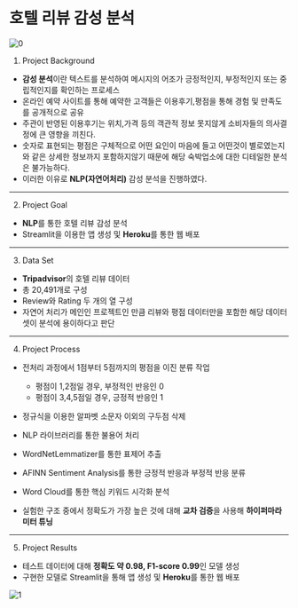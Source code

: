 # 호텔 리뷰 감성 분석

![0](https://github.com/sungmin0712/hotel_sentiment_analysis/assets/106293176/e8534bb7-e1a4-464a-ac2e-193f5a2d3346)


1. Project Background
- **감성 분석**이란 텍스트를 분석하여 메시지의 어조가 긍정적인지, 부정적인지 또는 중립적인지를 확인하는 프로세스
- 온라인 예약 사이트를 통해 예약한 고객들은 이용후기,평점을 통해 경험 및 만족도를 공개적으로 공유
- 주관이 반영된 이용후기는 위치,가격 등의 객관적 정보 못지않게 소비자들의 의사결정에 큰 영향을 끼친다.
- 숫자로 표현되는 평점은 구체적으로 어떤 요인이 마음에 들고 어떤것이 별로였는지와 같은 상세한 정보까지 포함하지않기 때문에 해당 숙박업소에 대한 디테일한 분석은 불가능하다.
- 이러한 이유로 **NLP(자연어처리)** 감성 분석을 진행하였다.


---



2. Project Goal
- **NLP**를 통한 호텔 리뷰 감성 분석
- Streamlit을 이용한 앱 생성 및 **Heroku**를 통한 웹 배포


---


3. Data Set
- **Tripadvisor**의 호텔 리뷰 데이터
- 총 20,491개로 구성
- Review와 Rating 두 개의 열 구성
- 자연어 처리가 메인인 프로젝트인 만큼 리뷰와 평점 데이터만을 포함한 해당 데이터셋이 분석에 용이하다고 판단

---

4. Project Process

- 전처리 과정에서 1점부터 5점까지의 평점을 이진 분류 작업
   - 평점이 1,2점일 경우, 부정적인 반응인 0
   - 평점이 3,4,5점일 경우, 긍정적 반응인 1

- 정규식을 이용한 알파벳 소문자 이외의 구두점 삭제
- NLP 라이브러리를 통한 불용어 처리
- WordNetLemmatizer를 통한 ​표제어 추출
- AFINN Sentiment Analysis를 통한 긍정적 반응과 부정적 반응 분류
- Word Cloud를 통한 핵심 키워드 시각화 분석
- 실험한 구조 중에서 정확도가 가장 높은 것에 대해 **교차 검증**을 사용해 **하이퍼마라미터 튜닝**

---

5. Project Results

- 테스트 데이터에 대해 **정확도 약 0.98, F1-score 0.99**인 모델 생성
- 구현한 모델로 Streamlit을 통해 앱 생성 및 **Heroku**를 통한 웹 배포


![1](https://github.com/sungmin0712/hotel_sentiment_analysis/assets/106293176/0d3bddd2-6fda-4584-ac0d-544de1cf571b)













